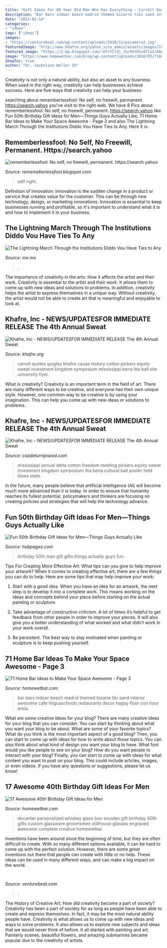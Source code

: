 ```yaml
---
title: "Gift Ideas For 80 Year Old Man Who Has Everything - Carroll Quotes Quigley Khafre Cause History Cotton Pickers Equity Sweat Investment Kingdom Symposium Mississippi Bena Itta Ball Site University Flyer"
description: "Bar bars indoor beach madrid themed bizarre tiki sand interior awesome cafe linguaschools restaurants decor happy floor con hour areia"
date: "2023-02-14"
categories:
- "ideas"
tags: ["ideas"]
images:
- "https://venturebeat.com/wp-content/uploads/2019/11/pscamera2.jpg"
featuredImage: "http://www.khafre.org/yahoo_site_admin/assets/images/Turner_flyer.253220341_std.jpg"
featured_image: "https://1.bp.blogspot.com/-OfcYCldj_fo/XkYH1x4TlaI/AAAAAAAAcsw/IDY6d0rYxogrn_FngfDP7TzWtPHiI5f_QCLcBGAsYHQ/s1600/Untitled439.png"
image: "https://www.homewetbar.com/blog/wp-content/uploads/2018/03/7184-stillhouse-personalized-decanter-whiskey-glass-wooden-box-set-1-550x550.jpg?x48627"
ShowToc: true
author: "Dr. Jackeline Heller IV"
---
```



Creativity is not only a natural ability, but also an asset to any business. When used in the right way, creativity can help businesses achieve success. Here are five ways that creativity can help your business: 

	

		
searching about rememberlessfool: No self, no freewill, permanent. https://search.yahoo you've visit to the right web. We have 8 Pics about rememberlessfool: No self, no freewill, permanent. https://search.yahoo like Fun 50th Birthday Gift Ideas for Men—Things Guys Actually Like, 71 Home Bar Ideas to Make Your Space Awesome - Page 3 and also The Lightning March Through the Institutions Diddo Vou Have Ties to Any. Here it is:
		
    
## Rememberlessfool: No Self, No Freewill, Permanent. Https://search.yahoo

<img loading=lazy src="https://1.bp.blogspot.com/-OfcYCldj_fo/XkYH1x4TlaI/AAAAAAAAcsw/IDY6d0rYxogrn_FngfDP7TzWtPHiI5f_QCLcBGAsYHQ/s1600/Untitled439.png" onerror="this.onerror=null;this.src='https://tse4.mm.bing.net/th?id=OIP.OgMWNQG7pK7PkFSZhdbeZAHaEK&amp;pid=15.1';" alt="rememberlessfool: No self, no freewill, permanent. https://search.yahoo">

_Source: rememeberlessfool.blogspot.com_

>self right. 

	

Definition of Innovation:
Innovation is the sudden change in a product or service that creates value for the customer. This can be through new technology, design, or marketing innovations. Innovation is essential to keep businesses running and profitable, so it's important to understand what it is and how to implement it in your business.

    
## The Lightning March Through The Institutions Diddo Vou Have Ties To Any

<img loading=lazy src="https://pics.me.me/thumb_the-lightning-march-through-the-institutions-did-do-vou-have-ties-61965249.png" onerror="this.onerror=null;this.src='https://tse1.mm.bing.net/th?id=OIP.OQyJCupfH6hJ6s1jQnMb8QAAAA&amp;pid=15.1';" alt="The Lightning March Through the Institutions Diddo Vou Have Ties to Any">

_Source: me.me_

>. 

	

The importance of creativity in the arts: How it affects the artist and their work.
Creativity is essential to the artist and their work. It allows them to come up with new ideas and solutions to problems. In addition, creativity helps the artist to express themselves in a unique way. Without creativity, the artist would not be able to create art that is meaningful and enjoyable to look at.

    
## Khafre, Inc - NEWS/UPDATES﻿FOR IMMEDIATE RELEASE The 4th Annual Sweat

<img loading=lazy src="http://www.khafre.org/yahoo_site_admin/assets/images/Turner_flyer.253220341_std.jpg" onerror="this.onerror=null;this.src='https://tse3.mm.bing.net/th?id=OIP.lf5L1OUxn5U07iNzO2zAPQAAAA&amp;pid=15.1';" alt="Khafre, Inc - NEWS/UPDATES﻿FOR IMMEDIATE RELEASE The 4th Annual Sweat">

_Source: khafre.org_

>carroll quotes quigley khafre cause history cotton pickers equity sweat investment kingdom symposium mississippi bena itta ball site university flyer. 

	

What is creativity?
Creativity is an important term in the field of art. There are many different ways to be creative, and everyone has their own unique style. However, one common way to be creative is by using your imagination. This can help you come up with new ideas or solutions to problems.

    
## Khafre, Inc - NEWS/UPDATES﻿FOR IMMEDIATE RELEASE The 4th Annual Sweat

<img loading=lazy src="http://www.csadeturnipseed.com/yahoo_site_admin/assets/images/da_house_poster.268215411_std.JPG" onerror="this.onerror=null;this.src='https://tse4.mm.bing.net/th?id=OIP.NIV8DW-wPM6xs-BCyXHW7QHaLc&amp;pid=15.1';" alt="Khafre, Inc - NEWS/UPDATES﻿FOR IMMEDIATE RELEASE The 4th Annual Sweat">

_Source: csadeturnipseed.com_

>mississippi annual delta cotton freedom meeting pickers equity sweat investment kingdom symposium itta bena cultural ball poster held blues state. 

	

In the future, many people believe that artificial intelligence (AI) will become much more advanced than it is today. In order to ensure that humanity reaches its fullest potential, policymakers and thinkers are focusing on creating policies and strategies that will help the technology advance.

    
## Fun 50th Birthday Gift Ideas For Men—Things Guys Actually Like

<img loading=lazy src="http://s1.hubimg.com/u/12089842_f1024.jpg" onerror="this.onerror=null;this.src='https://tse1.mm.bing.net/th?id=OIP.YQjkmPwiGCeTfpcmHOlQgQHaDj&amp;pid=15.1';" alt="Fun 50th Birthday Gift Ideas for Men—Things Guys Actually Like">

_Source: hubpages.com_

>birthday 50th man gift gifts things actually guys fun. 

	

Tips For Creating More Effective Art: What tips can you give to help improve your artwork?
When it comes to creating effective art, there are a few things you can do to help. Here are some tips that may help improve your work: 
1. Start with a good idea. When you have an idea for an artwork, the next step is to develop it into a complete work. This means working on the ideas and concepts behind your piece before starting on the actual painting or sculpture. 

2. Take advantage of constructive criticism. A lot of times it’s helpful to get feedback from other people in order to improve your pieces. It will also give you a better understanding of what worked and what didn’t work in your work overall. 

3. Be persistent. The best way to stay motivated when painting or sculpture is to keep pushing yourself.

    
## 71 Home Bar Ideas To Make Your Space Awesome - Page 3

<img loading=lazy src="http://www.homewetbar.com/blog/wp-content/uploads/2015/08/indoor-tiki-bar.jpg?x48627" onerror="this.onerror=null;this.src='https://tse4.mm.bing.net/th?id=OIP.4_cG1iiQBnShkmyE5CqU5AHaEK&amp;pid=15.1';" alt="71 Home Bar Ideas to Make Your Space Awesome - Page 3">

_Source: homewetbar.com_

>bar bars indoor beach madrid themed bizarre tiki sand interior awesome cafe linguaschools restaurants decor happy floor con hour areia. 

	

What are some creative ideas for your blog?
There are many creative ideas for your blog that you can consider. You can start by thinking about what you want your blog to be about. What are some of your favorite topics? What do you think is the most important aspect of a good blog? Then, you can start to come up with ideas for how to write about those topics. You can also think about what kind of design you want your blog to have. What font would you like people to see on your blog? How do you want people to interact with your blog? Finally, you can start to come up with ideas for what content you want to post on your blog. This could include articles, images, or even videos. If you have any questions or suggestions, please let us know!

    
## 17 Awesome 40th Birthday Gift Ideas For Men

<img loading=lazy src="https://www.homewetbar.com/blog/wp-content/uploads/2018/03/7184-stillhouse-personalized-decanter-whiskey-glass-wooden-box-set-1-550x550.jpg?x48627" onerror="this.onerror=null;this.src='https://tse2.mm.bing.net/th?id=OIP.OmJGjVJEd-vi2fG1PY2jMgHaHa&amp;pid=15.1';" alt="17 Awesome 40th Birthday Gift Ideas for Men">

_Source: homewetbar.com_

>decanter personalized whiskey glass box wooden gift birthday 40th gifts custom glassware groomsmen stillhouse glasses engraved awesome complete creative homewetbar. 

	

Inventions have been around since the beginning of time, but they are often difficult to create. With so many different options available, it can be hard to come up with the perfect solution. However, there are some great inventions out there that people can create with little or no help. These ideas can be used in many different ways, and can make a big impact on the world.

    
## 

<img loading=lazy src="https://venturebeat.com/wp-content/uploads/2019/11/pscamera2.jpg" onerror="this.onerror=null;this.src='https://tse2.mm.bing.net/th?id=OIP.qOm0zofeydK9rCHNG3kcAQHaD_&amp;pid=15.1';" alt="">

_Source: venturebeat.com_

>. 

	

The History of Creative Art: How did creativity become a part of society?
Creativity has been a part of society for as long as people have been able to create and express themselves. In fact, it may be the most natural ability people have. Creativity is what allows us to come up with new ideas and ways to solve problems. It also allows us to explore new subjects and ideas that we would never think of before. It all started with painting and art. Painterly scenes, beautiful flowers, and amazing submarines became popular due to the creativity of artists.


